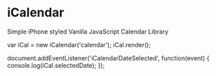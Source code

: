 # iCalendar
Simple iPhone styled Vanilla JavaScript Calendar Library


var iCal = new iCalendar('calendar');
iCal.render();

document.addEventListener('iCalendarDateSelected', function(event) {
            console.log(iCal.selectedDate);
});
